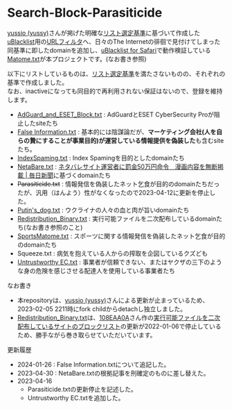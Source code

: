 # Search-Block-Parasiticide

[yussio (yussy)](https://github.com/yussio)さんが掲げた明確な[リスト選定基準](https://pixelog.net/post/ma5z69/)に基づいて作成した[uBlacklist](https://chrome.google.com/webstore/detail/ublacklist/pncfbmialoiaghdehhbnbhkkgmjanfhe?hl=ja)用の[URLフィルタ](https://github.com/yussio/web-blacklist)へ、日々のThe Internetの徘徊で見付けてしまった同基準に即したdomainを追加し、[uBlacklist for Safari](https://apps.apple.com/jp/app/ublacklist-for-safari/id1547912640?mt=12)で動作検証している[Matome.txt](https://github.com/Chamiu/Search-Block-Parasiticide/blob/master/Matome.txt)が本プロジェクトです。(なお書き参照)

以下にリストしているものは、[リスト選定基準](https://pixelog.net/post/ma5z69/)を満たさないものの、それぞれの基準で作成しました。  
なお、inactiveになっても同目的で再利用されない保証はないので、登録を維持します。  

- [AdGuard_and_ESET_Block.txt](https://github.com/Chamiu/Search-Block-Parasiticide/blob/master/AdGuard_and_ESET_Block.txt) : AdGuardとESET CyberSecurity Proが阻止したsiteたち
- [False Information.txt](https://raw.githubusercontent.com/Chamiu/Search-Block-Parasiticide/master/False%20Information.txt) : 基本的には陰謀論だが、**マーケティング会社(人を自らの贄にすることが事業目的)が運営している情報提供を偽装した**も含むsiteたち。
- [IndexSpaming.txt](https://github.com/Chamiu/Search-Block-Parasiticide/blob/master/IndexSpaming.txt) : Index Spamingを目的としたdomainたち
- [NetaBare.txt](https://github.com/Chamiu/Search-Block-Parasiticide/blob/master/NetaBare.txt) :  [ネタバレサイト運営者に罰金50万円命令　漫画内容を無断掲載 | 毎日新聞](https://mainichi.jp/articles/20230411/k00/00m/040/295000c)に基づくdomainたち
- ~~Parasiticide.txt~~ : 情報発信を偽装したネット乞食が目的のdomainたちだったが、汎用（はんよう）性がなくなったので2023-04-12に更新を停止した。
- [Putin's_dog.txt](https://github.com/Chamiu/Search-Block-Parasiticide/blob/master/Putin's_dog.txt) : ウクライナの人々の血と肉が旨いdomainたち
- [Redistribution_Binary.txt](https://github.com/Chamiu/Search-Block-Parasiticide/blob/master/Redistribution_Binary.txt) : 実行可能ファイルを二次配布しているdomainたち(なお書き参照のこと)
- [SportsMatome.txt](https://github.com/Chamiu/Search-Block-Parasiticide/blob/master/SportsMatome.txt) : スポーツに関する情報発信を偽装したネット乞食が目的のdomainたち
- Squeeze.txt : 病気を抱えている人からの搾取を企図しているクズども
- [Untrustworthy EC.txt](https://raw.githubusercontent.com/Chamiu/Search-Block-Parasiticide/master/Untrustworthy%20EC.txt) : 事業者が信頼できない、またはヤクザの三下のような身の危険を感じさせる配達人を使用している事業者たち

なお書き
- 本repositoryは、[yussio (yussy)](https://github.com/yussio)さんによる更新が止まっているため、2023-02-05 2211時にfork childからdetachし独立しました。
- [Redistribution_Binary.txt](https://github.com/Chamiu/Search-Block-Parasiticide/blob/master/Redistribution_Binary.txt)は、[108EAA0A](https://github.com/108EAA0A)さん作の[実行可能ファイルを二次配布しているサイトのブロックリスト](https://github.com/108EAA0A/ublacklist-redistribution-binary)の更新が2022-01-06で停止しているため、勝手ながら巻き取らせていただいています。

更新履歴
- 2024-01-26 : False Information.txtについて追記した。
- 2023-04-30 : NetaBare.txtの根拠記事を刑確定のものに差し替えた。
- 2023-04-16
  - Parasiticide.txtの更新停止を記述した。
  - Untrustworthy EC.txtを追加した。
